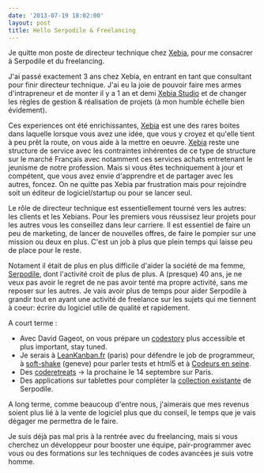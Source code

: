 ```yaml
---
date: '2013-07-19 18:02:00'
layout: post
title: Hello Serpodile & Freelancing
---
```

Je quitte mon poste de directeur technique chez [Xebia](http://www.xebia.fr/), pour me consacrer à Serpodile et du freelancing.

J'ai passé exactement 3 ans chez Xebia, en entrant en tant que consultant pour finir directeur technique. J'ai eu la joie de pouvoir faire mes armes d'intrapreneur et de monter il y a 1 an et demi [Xebia Studio](http://studio.xebia.fr/) et de changer les règles de gestion & réalisation de projets (à mon humble échelle bien évidement).

Ces experiences ont été  enrichissantes, [Xebia](http://www.xebia.fr/) est une des rares boites dans laquelle lorsque vous avez une idée, que vous y croyez et qu'elle tient à peu prêt la route, on vous aide à la mettre en oeuvre. [Xebia](http://www.xebia.fr/) reste une structure de service avec les contraintes inhérentes de ce type de structure sur le marché Français avec notamment ces services achats entretenant le jeunisme de notre profession. Mais si vous êtes techniquement à jour et compétent, que vous avez envie d'apprendre et de partager avec les autres, foncez. On ne quitte pas Xebia par frustration mais pour rejoindre soit un éditeur de logiciel/startup ou pour se lancer seul.

Le rôle de directeur technique est essentiellement tourné vers les autres: les clients et les Xebians. Pour les premiers vous réussisez leur projets pour les autres vous les conseillez dans leur carriere. Il est essentiel de faire un peu de marketing, de lancer de nouvelles offres, de faire le pompier sur une mission ou deux en plus. C'est un job à plus que plein temps qui laisse peu de place pour le reste.

Notament il était de plus en plus difficile d'aider la société de ma femme, [Serpodile](http://serpodile.com), dont l'activité croit de plus de plus. A (presque) 40 ans, je ne veux pas avoir le regret de ne pas avoir tenté ma propre activité, sans me reposer sur les autres. Je vais avoir plus de temps pour aider Serpodile à grandir tout en ayant une activité de freelance sur les sujets qui me tiennent à coeur: écrire du logiciel utile de qualité et rapidement.

A court terme :
 * Avec David Gageot, on vous prépare un [codestory](http://code-story.net) plus accessible et plus important, stay tuned.
 * Je serais à [LeanKanban.fr](http://leankanban.fr) (paris) pour défendre le job de programmeur, à [soft-shake](http://soft-shake.ch/2013) (geneve) pour parler tests et html5 et à [Codeurs en seine](http://www.codeursenseine.com).
 * Des [coderetreats](http://coderetreat.org/about) -> la prochaine le 14 septembre sur Paris.
 * Des applications sur tablettes pour compléter la [collection existante](https://itunes.apple.com/fr/app/cursiveshd/id611725294) de Serpodile.

 A long terme, comme beaucoup d'entre nous, j'aimerais que mes revenus soient plus lié à la vente de logiciel plus que du conseil, le temps que je vais dégager me permettra de le faire.

Je suis déjà pas mal pris à la rentrée avec du freelancing, mais si vous cherchez un développeur pour booster une équipe, pair-programmer avec vous ou des formations sur les techniques de codes avancées je suis votre homme.
